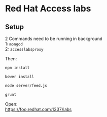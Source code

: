 # Red Hat Access labs

## Setup

2 Commands need to be running in background  
1: `mongod`  
2: `accesslabsproxy`  

Then:

```bash
npm install
```

```bash
bower install
```

```bash
node server/feed.js
```

```bash
grunt
```

Open:  
https://foo.redhat.com:1337/labs
